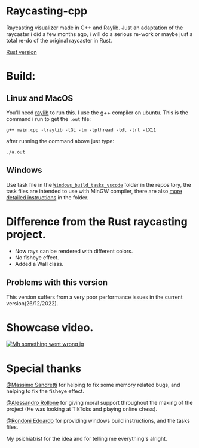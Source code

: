# Raycasting-cpp
Raycasting visualizer made in C++ and Raylib. Just an adaptation of the raycaster i did a few months ago, i will do a serious re-work or maybe just a total re-do of the original raycaster in Rust.

[Rust version](https://github.com/ReiettoAyanami/Raycasting-rs)
# Build:
## Linux and MacOS
You'll need [raylib](https://github.com/raysan5/raylib) to run this.
I use the g++ compiler on ubuntu. This is the command i run to get the `.out` file:

```g++ main.cpp -lraylib -lGL -lm -lpthread -ldl -lrt -lX11``` 

after running the command above just type: 

```./a.out```

## Windows
Use task file in the [`Windows_build_tasks_vscode`](https://github.com/ReiettoAyanami/Raycasting-cpp/tree/main/Windows_build_tasks_vscode) folder in the repository, the task files are intended to use with MinGW compiler, there are also [more detailed instructions](https://github.com/ReiettoAyanami/Raycasting-cpp/blob/main/Windows_build_tasks_vscode/Instructions.md) in the folder.

# Difference from the Rust raycasting project.

- Now rays can be rendered with different colors.
- No fisheye effect.
- Added a Wall class.

## Problems with this version
This version suffers from a very poor performance issues in the current version(26/12/2022).


# Showcase video.
[![Mh something went wrong ig](https://github.com/ReiettoAyanami/Raycasting-cpp/blob/main/videoThumb.png?raw=true)](https://youtu.be/e5O7VMGqcTY)

# Special thanks
[@Massimo Sandretti](https://github.com/MassimoSandre) for helping to fix some memory related bugs, and helping to fix the fisheye effect.

[@Alessandro Rollone](https://www.instagram.com/_alerollo_) for giving moral support throughout the making of the project (He was looking at TikToks and playing online chess).

[@Rondoni Edoardo]() for providing windows build instructions, and the tasks files.

My psichiatrist for the idea and for telling me everything's alright.
